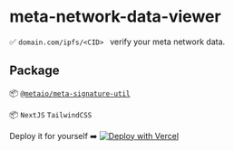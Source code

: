 # meta-network-data-viewer

✅  `domain.com/ipfs/<CID> ` verify your meta network data.

## Package

📦  [`@metaio/meta-signature-util`](https://github.com/Meta-Network/meta-signature-util) 

📦 `NextJS` `TailwindCSS`

Deploy it for yourself ➡️  [![Deploy with Vercel](https://vercel.com/button)](https://vercel.com/new/clone?repository-url=https%3A%2F%2Fgithub.com%2FMeta-Network%2Fmeta-network-data-viewer) 

